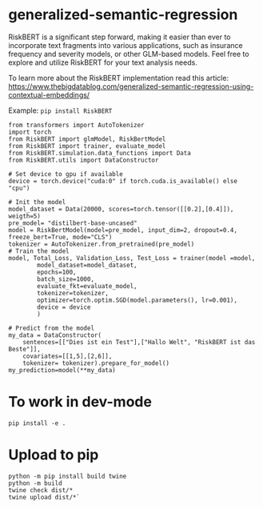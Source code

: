 # generalized-semantic-regression
RiskBERT is a significant step forward, making it easier than ever to incorporate text fragments into various applications, such as insurance frequency and severity models, or other GLM-based models. Feel free to explore and utilize RiskBERT for your text analysis needs.

To learn more about the RiskBERT implementation read this article: https://www.thebigdatablog.com/generalized-semantic-regression-using-contextual-embeddings/

Example: 
`pip install RiskBERT`

```
from transformers import AutoTokenizer
import torch
from RiskBERT import glmModel, RiskBertModel
from RiskBERT import trainer, evaluate_model
from RiskBERT.simulation.data_functions import Data
from RiskBERT.utils import DataConstructor

# Set device to gpu if available
device = torch.device("cuda:0" if torch.cuda.is_available() else "cpu")

# Init the model
model_dataset = Data(20000, scores=torch.tensor([[0.2],[0.4]]), weigth=5)
pre_model= "distilbert-base-uncased"
model = RiskBertModel(model=pre_model, input_dim=2, dropout=0.4, freeze_bert=True, mode="CLS")
tokenizer = AutoTokenizer.from_pretrained(pre_model)
# Train the model
model, Total_Loss, Validation_Loss, Test_Loss = trainer(model =model, 
        model_dataset=model_dataset, 
        epochs=100,
        batch_size=1000,
        evaluate_fkt=evaluate_model,
        tokenizer=tokenizer, 
        optimizer=torch.optim.SGD(model.parameters(), lr=0.001),
        device = device
        )

# Predict from the model
my_data = DataConstructor(
    sentences=[["Dies ist ein Test"],["Hallo Welt", "RiskBERT ist das Beste"]], 
    covariates=[[1,5],[2,6]],
    tokenizer= tokenizer).prepare_for_model()
my_prediction=model(**my_data)

```
# To work in dev-mode
```
pip install -e .
```

# Upload to pip
```
python -m pip install build twine
python -m build
twine check dist/*
twine upload dist/*`
````

